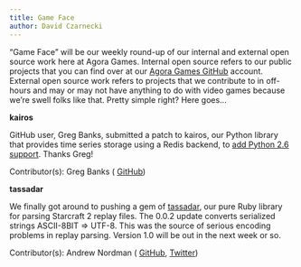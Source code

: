 ```yaml
---
title: Game Face
author: David Czarnecki
---
```

“Game Face” will be our weekly round-up of our internal and external open source work here at Agora Games. Internal open source refers to our public projects that you can find over at our [Agora Games GitHub](https://github.com/agoragames/) account. External open source work refers to projects that we contribute to in off-hours and may or may not have anything to do with video games because we’re swell folks like that. Pretty simple right? Here goes…

 **kairos**

 GitHub user, Greg Banks, submitted a patch to kairos, our Python library that provides time series storage using a Redis backend, to [add Python 2.6 support](https://github.com/agoragames/kairos/pull/1). Thanks Greg!

 Contributor(s): Greg Banks ( [GitHub](https://github.com/gregbanks))

 **tassadar**

 We finally got around to pushing a gem of [tassadar](https://github.com/agoragames/tassadar), our pure Ruby library for parsing Starcraft 2 replay files. The 0.0.2 update converts serialized strings ASCII-8BIT => UTF-8. This was the source of serious encoding problems in replay parsing. Version 1.0 will be out in the next week or so.

 Contributor(s): Andrew Nordman ( [GitHub](https://github.com/Cadwallion/), [Twitter](https://twitter.com/#%21/Cadwallion))
